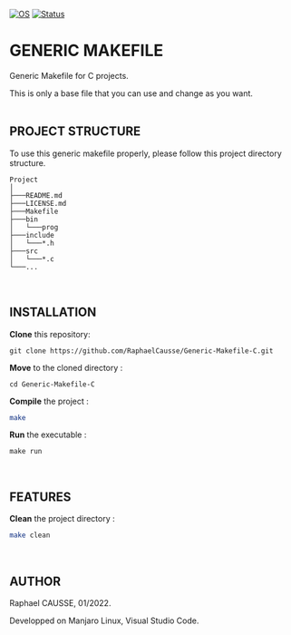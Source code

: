 [![OS](https://img.shields.io/badge/os-linux-blue.svg)](https://shields.io/)
[![Status](https://img.shields.io/badge/status-completed-success.svg)](https://shields.io/)

# GENERIC MAKEFILE

Generic Makefile for C projects.

This is only a base file that you can use and change as you want.
<br><br>

## PROJECT STRUCTURE

To use this generic makefile properly, please follow this project directory structure.
```
Project
│
├───README.md
├───LICENSE.md
├───Makefile
├───bin
│   └───prog
├───include
│   └───*.h
├───src
│   └───*.c
└───...
```
<br>

## INSTALLATION

**Clone** this repository:
```
git clone https://github.com/RaphaelCausse/Generic-Makefile-C.git
```
**Move** to the cloned directory :
```
cd Generic-Makefile-C
```
**Compile** the project :
```bash
make
```
**Run** the executable :
```
make run
```
<br>

## FEATURES

**Clean** the project directory :
```bash
make clean
```
<br>

## AUTHOR

Raphael CAUSSE, 01/2022.

Developped on Manjaro Linux, Visual Studio Code.